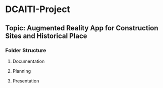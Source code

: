 # DCAITI-Project
## Topic: Augmented Reality App for Construction Sites and Historical Place

### Folder Structure
1. Documentation

2. Planning

3. Presentation
